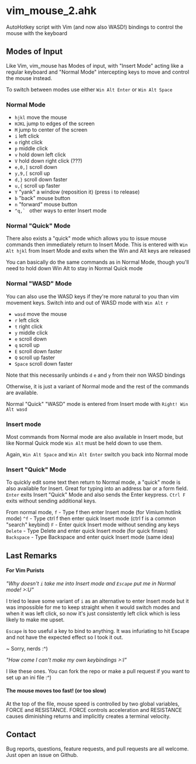 # vim\_mouse\_2.ahk
AutoHotkey script with Vim (and now also WASD!) bindings to control the mouse with the keyboard

## Modes of Input
Like Vim, vim\_mouse has Modes of input, with "Insert Mode" acting like a regular keyboard
and "Normal Mode" intercepting keys to move and control the mouse instead.

To switch between modes use either `Win Alt Enter` or `Win Alt Space`

### Normal Mode

- `hjkl` move the mouse
- `HJKL` jump to edges of the screen
- `M` jump to center of the screen
- `i` left click
- `o` right click
- `p` middle click
- `v` hold down left click
- `V` hold down right click (???)
- `e,0,]` scroll down
- `y,9,[` scroll up
- `d,}` scroll down faster
- `u,{` scroll up faster
- `Y` "yank" a window (reposition it) (press i to release)
- `b` "back" mouse button
- `n` "forward" mouse button
- ``^q,` `` other ways to enter Insert mode

### Normal "Quick" Mode

There also exists a "quick" mode which allows you to issue mouse commands then immediately
return to Insert Mode. This is entered with `Win Alt hjkl` from Insert Mode and exits when
the Win and Alt keys are released

You can basically do the same commands as in Normal Mode, though you'll need to hold down
Win Alt to stay in Normal Quick mode

### Normal "WASD" Mode

You can also use the WASD keys if they're more natural to you than vim movement keys. Switch into
and out of WASD mode with `Win Alt r`

- `wasd` move the mouse
- `r` left click
- `t` right click
- `y` middle click
- `e` scroll down
- `q` scroll up
- `E` scroll down faster
- `Q` scroll up faster
- `Space` scroll down faster

Note that this necessarily unbinds `d` `e` and `y` from their non WASD bindings

Otherwise, it is just a variant of Normal mode and the rest of the commands are available.

Normal "Quick" "WASD" mode is entered from Insert mode with `Right! Win Alt wasd`

### Insert mode

Most commands from Normal mode are also available in Insert mode, but like Normal Quick mode
`Win Alt` must be held down to use them.

Again, `Win Alt Space` and `Win Alt Enter` switch you back into Normal mode

### Insert "Quick" Mode
To quickly edit some text then return to Normal mode, a "quick" mode is also available for Insert.
Great for typing into an address bar or a form field. `Enter` exits Insert "Quick" Mode and also sends
the Enter keypress. `Ctrl F` exits without sending additional keys.

From normal mode,
`f` - Type f then enter Insert mode (for Vimium hotlink mode)
`^f` - Type ctrl f then enter quick Insert mode (ctrl f is a common "search" keybind)
`F` - Enter quick Insert mode without sending any keys
`Delete` - Type Delete and enter quick Insert mode (for quick finxes)
`Backspace` - Type Backspace and enter quick Insert mode (same idea)

## Last Remarks

#### For Vim Purists
_"Why doesn't `i` take me into Insert mode and `Escape` put me in Normal mode! >:U"_

I tried to leave some variant of `i` as an alternative to enter Insert mode but it was impossible
for me to keep straight when it would switch modes and when it was left click, so now it's just
consistently left click which is less likely to make me upset.

`Escape` is too useful a key to bind to anything.  It was infuriating to hit Escape and not have
the expected effect so I took it out.

~ Sorry, nerds :^)

_"How come I can't make my own keybindings >:I"_

I like these ones. You can fork the repo or make a pull request if you want to set up an ini file :^)

#### The mouse moves too fast! (or too slow)

At the top of the file, mouse speed is controlled by two global variables, FORCE and RESISTANCE.
FORCE controls acceleration and RESISTANCE causes diminishing returns and implicitly creates a
terminal velocity.

## Contact

Bug reports, questions, feature requests, and pull requests are all welcome.
Just open an issue on Github.
